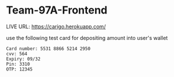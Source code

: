 # Team-97A-Frontend

LIVE URL: https://carigo.herokuapp.com/

use the following test card for depositing amount into user's wallet

```
Card number: 5531 8866 5214 2950
cvv: 564
Expiry: 09/32
Pin: 3310
OTP: 12345
```
